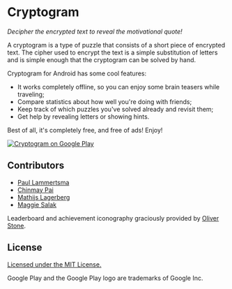 # Cryptogram

_Decipher the encrypted text to reveal the motivational quote!_

A cryptogram is a type of puzzle that consists of a short piece of encrypted text. The cipher used to encrypt the text is a simple substitution of letters and is simple enough that the cryptogram can be solved by hand.

Cryptogram for Android has some cool features:

* It works completely offline, so you can enjoy some brain teasers while traveling;
* Compare statistics about how well you're doing with friends;
* Keep track of which puzzles you've solved already and revisit them;
* Get help by revealing letters or showing hints.

Best of all, it's completely free, and free of ads! Enjoy!

[![Cryptogram on Google Play](https://play.google.com/intl/en_us/badges/images/badge_new.png)](https://play.google.com/store/apps/details?id=com.pixplicity.cryptogram)

## Contributors

* [Paul Lammertsma](https://github.com/pflammertsma)
* [Chinmay Pai](https://github.com/Thunderbottom)
* [Mathijs Lagerberg](https://github.com/mlagerberg)
* [Maggie Salak](https://github.com/MaggieSalak)

Leaderboard and achievement iconography graciously provided by [Oliver Stone](https://twitter.com/madebyoliver).

## License

[Licensed under the MIT License.](LICENSE.md)

Google Play and the Google Play logo are trademarks of Google Inc.
